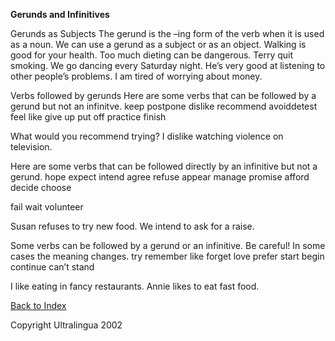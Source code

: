 **Gerunds and Infinitives**

 Gerunds as Subjects
 The gerund is the –ing form of the verb when it is used as a noun. We can use a gerund as a subject or as an object.
 Walking is good for your health.
 Too much dieting can be dangerous.
 Terry quit smoking.
 We go dancing every Saturday night.
 He’s very good at listening to other people’s problems.
 I am tired of worrying about money. 

 Verbs followed by gerunds 
 Here are some verbs that can be followed by a gerund but not an infinitve.
  keep
 postpone
 dislike
 recommend
 avoiddetest
 feel like
 give up
 put off
 practice
 finish 

 What would you recommend trying?
 I dislike watching violence on television. 

 Here are some verbs that can be followed directly by an infinitive but not a gerund. 
 hope
 expect
 intend
 agree
 refuse
 appear
 manage
 promise
 afford
 decide
 choose 

 fail
 wait
 volunteer 

 Susan refuses to try new food. 
 We intend to ask for a raise. 

 Some verbs can be followed by a gerund or an infinitive. Be careful! In some cases the meaning changes.
 try
 remember
 like
 forget
 love
 prefer
 start
 begin
 continue
 can’t stand 

 I like eating in fancy restaurants.
 Annie likes to eat fast food. 

 [Back to Index](https://cns.ef-cdn.com/EtownResources/Grammar/EIndex.html)  

Copyright Ultralingua 2002